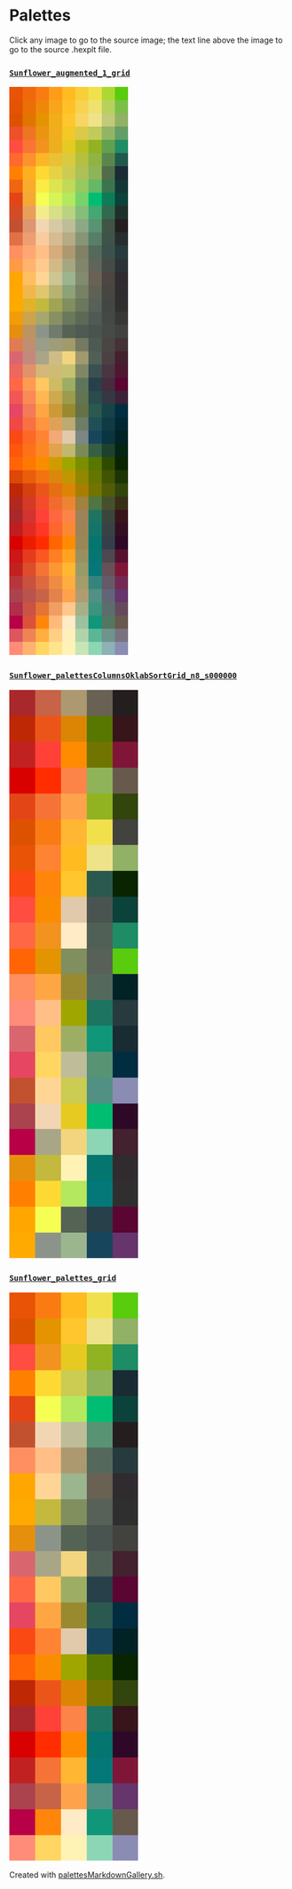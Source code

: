 # Palettes

Click any image to go to the source image; the text line above the image to go to the source .hexplt file.

### [`Sunflower_augmented_1_grid`](Sunflower_augmented_1_grid.hexplt)

[ ![Sunflower_augmented_1_grid.png](Sunflower_augmented_1_grid.png) ](Sunflower_augmented_1_grid.png)

### [`Sunflower_palettesColumnsOklabSortGrid_n8_s000000`](Sunflower_palettesColumnsOklabSortGrid_n8_s000000.hexplt)

[ ![Sunflower_palettesColumnsOklabSortGrid_n8_s000000.png](Sunflower_palettesColumnsOklabSortGrid_n8_s000000.png) ](Sunflower_palettesColumnsOklabSortGrid_n8_s000000.png)

### [`Sunflower_palettes_grid`](Sunflower_palettes_grid.hexplt)

[ ![Sunflower_palettes_grid.png](Sunflower_palettes_grid.png) ](Sunflower_palettes_grid.png)

Created with [palettesMarkdownGallery.sh](https://github.com/earthbound19/_ebDev/blob/master/scripts/imgAndVideo/palettesMarkdownGallery.sh).
